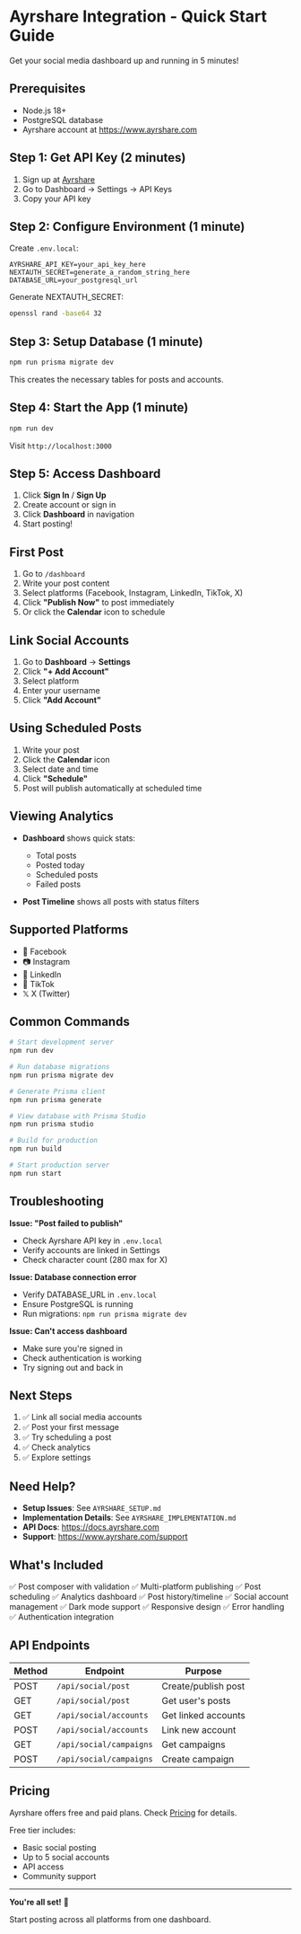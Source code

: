 # Ayrshare Integration - Quick Start Guide

Get your social media dashboard up and running in 5 minutes!

## Prerequisites
- Node.js 18+
- PostgreSQL database
- Ayrshare account at https://www.ayrshare.com

## Step 1: Get API Key (2 minutes)

1. Sign up at [Ayrshare](https://www.ayrshare.com)
2. Go to Dashboard → Settings → API Keys
3. Copy your API key

## Step 2: Configure Environment (1 minute)

Create `.env.local`:

```env
AYRSHARE_API_KEY=your_api_key_here
NEXTAUTH_SECRET=generate_a_random_string_here
DATABASE_URL=your_postgresql_url
```

Generate NEXTAUTH_SECRET:
```bash
openssl rand -base64 32
```

## Step 3: Setup Database (1 minute)

```bash
npm run prisma migrate dev
```

This creates the necessary tables for posts and accounts.

## Step 4: Start the App (1 minute)

```bash
npm run dev
```

Visit `http://localhost:3000`

## Step 5: Access Dashboard

1. Click **Sign In** / **Sign Up**
2. Create account or sign in
3. Click **Dashboard** in navigation
4. Start posting!

## First Post

1. Go to `/dashboard`
2. Write your post content
3. Select platforms (Facebook, Instagram, LinkedIn, TikTok, X)
4. Click **"Publish Now"** to post immediately
5. Or click the **Calendar** icon to schedule

## Link Social Accounts

1. Go to **Dashboard** → **Settings**
2. Click **"+ Add Account"**
3. Select platform
4. Enter your username
5. Click **"Add Account"**

## Using Scheduled Posts

1. Write your post
2. Click the **Calendar** icon
3. Select date and time
4. Click **"Schedule"**
5. Post will publish automatically at scheduled time

## Viewing Analytics

- **Dashboard** shows quick stats:
  - Total posts
  - Posted today
  - Scheduled posts
  - Failed posts

- **Post Timeline** shows all posts with status filters

## Supported Platforms

- 📘 Facebook
- 📷 Instagram
- 💼 LinkedIn
- 🎵 TikTok
- 𝕏 X (Twitter)

## Common Commands

```bash
# Start development server
npm run dev

# Run database migrations
npm run prisma migrate dev

# Generate Prisma client
npm run prisma generate

# View database with Prisma Studio
npm run prisma studio

# Build for production
npm run build

# Start production server
npm run start
```

## Troubleshooting

**Issue: "Post failed to publish"**
- Check Ayrshare API key in `.env.local`
- Verify accounts are linked in Settings
- Check character count (280 max for X)

**Issue: Database connection error**
- Verify DATABASE_URL in `.env.local`
- Ensure PostgreSQL is running
- Run migrations: `npm run prisma migrate dev`

**Issue: Can't access dashboard**
- Make sure you're signed in
- Check authentication is working
- Try signing out and back in

## Next Steps

1. ✅ Link all social media accounts
2. ✅ Post your first message
3. ✅ Try scheduling a post
4. ✅ Check analytics
5. ✅ Explore settings

## Need Help?

- **Setup Issues**: See `AYRSHARE_SETUP.md`
- **Implementation Details**: See `AYRSHARE_IMPLEMENTATION.md`
- **API Docs**: https://docs.ayrshare.com
- **Support**: https://www.ayrshare.com/support

## What's Included

✅ Post composer with validation
✅ Multi-platform publishing
✅ Post scheduling
✅ Analytics dashboard
✅ Post history/timeline
✅ Social account management
✅ Dark mode support
✅ Responsive design
✅ Error handling
✅ Authentication integration

## API Endpoints

| Method | Endpoint | Purpose |
|--------|----------|---------|
| POST | `/api/social/post` | Create/publish post |
| GET | `/api/social/post` | Get user's posts |
| GET | `/api/social/accounts` | Get linked accounts |
| POST | `/api/social/accounts` | Link new account |
| GET | `/api/social/campaigns` | Get campaigns |
| POST | `/api/social/campaigns` | Create campaign |

## Pricing

Ayrshare offers free and paid plans. Check [Pricing](https://www.ayrshare.com/pricing) for details.

Free tier includes:
- Basic social posting
- Up to 5 social accounts
- API access
- Community support

---

**You're all set!** 🎉 

Start posting across all platforms from one dashboard.
